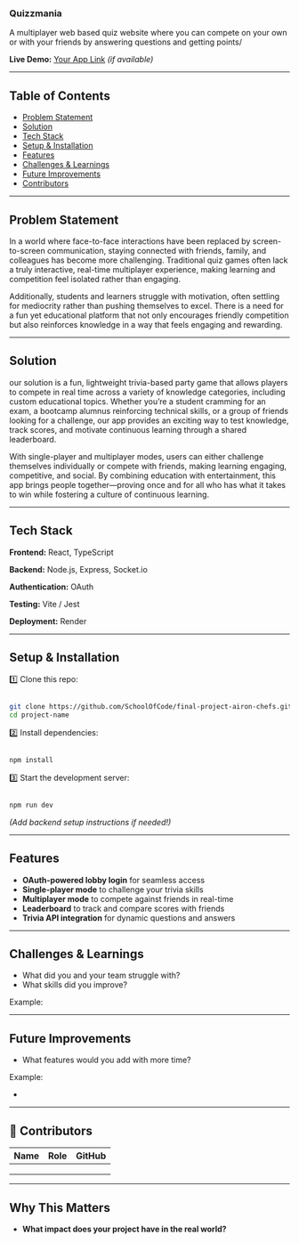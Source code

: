 ### Quizzmania

A multiplayer web based quiz website where you can compete on your own or with your friends by answering questions and getting points/

**Live Demo:** [Your App Link]([https://your-app.com/](https://final-project-quiz-mania.vercel.app/)) *(if available)*

---

## Table of Contents

- [Problem Statement](https://www.notion.so/1acac7bab6af8057bedbc79dac2e8c18?pvs=21)
- [Solution](https://www.notion.so/1acac7bab6af8057bedbc79dac2e8c18?pvs=21)
- [Tech Stack](https://www.notion.so/1acac7bab6af8057bedbc79dac2e8c18?pvs=21)
- [Setup & Installation](https://www.notion.so/1acac7bab6af8057bedbc79dac2e8c18?pvs=21)
- [Features](https://www.notion.so/1acac7bab6af8057bedbc79dac2e8c18?pvs=21)
- [Challenges & Learnings](https://www.notion.so/1acac7bab6af8057bedbc79dac2e8c18?pvs=21)
- [Future Improvements](https://www.notion.so/1acac7bab6af8057bedbc79dac2e8c18?pvs=21)
- [Contributors](https://www.notion.so/1acac7bab6af8057bedbc79dac2e8c18?pvs=21)

---

## Problem Statement

In a world where face-to-face interactions have been replaced by screen-to-screen communication, staying connected with friends, family, and colleagues has become more challenging. Traditional quiz games often lack a truly interactive, real-time multiplayer experience, making learning and competition feel isolated rather than engaging.

Additionally, students and learners struggle with motivation, often settling for mediocrity rather than pushing themselves to excel. There is a need for a fun yet educational platform that not only encourages friendly competition but also reinforces knowledge in a way that feels engaging and rewarding.

---

## Solution

our solution is a fun, lightweight trivia-based party game that allows players to compete in real time across a variety of knowledge categories, including custom educational topics. Whether you’re a student cramming for an exam, a bootcamp alumnus reinforcing technical skills, or a group of friends looking for a challenge, our app provides an exciting way to test knowledge, track scores, and motivate continuous learning through a shared leaderboard.

With single-player and multiplayer modes, users can either challenge themselves individually or compete with friends, making learning engaging, competitive, and social. By combining education with entertainment, this app brings people together—proving once and for all who has what it takes to win while fostering a culture of continuous learning.

---

## Tech Stack

 **Frontend:** React, TypeScript 

 **Backend:** Node.js, Express, Socket.io

**Authentication:** OAuth 

**Testing:** Vite / Jest

**Deployment:** Render

---

## Setup & Installation

1️⃣ Clone this repo:

```bash

git clone https://github.com/SchoolOfCode/final-project-airon-chefs.git
cd project-name

```

2️⃣ Install dependencies:

```bash

npm install

```

3️⃣ Start the development server:

```bash

npm run dev

```

*(Add backend setup instructions if needed!)*

---

## Features

- **OAuth-powered lobby login** for seamless access
- **Single-player mode** to challenge your trivia skills
- **Multiplayer mode** to compete against friends in real-time
- **Leaderboard** to track and compare scores with friends
- **Trivia API integration** for dynamic questions and answers

---

## Challenges & Learnings

- What did you and your team struggle with?
- What skills did you improve?

Example:

> 
> 

---

## Future Improvements

- What features would you add with more time?

Example:

- 

---

## 👥 Contributors

| Name | Role | GitHub |
| --- | --- | --- |
|  |  |  |
|  |  |  |
|  |  |  |

---

## Why This Matters

- **What impact does your project have in the real world?**
